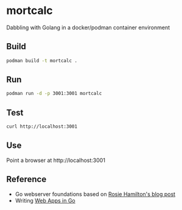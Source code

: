 # mortcalc

Dabbling with Golang in a docker/podman container environment

## Build

```bash
podman build -t mortcalc .
```

## Run

```bash
podman run -d -p 3001:3001 mortcalc
```

## Test

```bash
curl http://localhost:3001
```

## Use

Point a browser at http://localhost:3001

## Reference

* Go webserver foundations based on [Rosie Hamilton's blog post](https://blog.scottlogic.com/2017/02/28/building-a-web-app-with-go.html)
* Writing [Web Apps in Go](https://go.dev/doc/articles/wiki/)
